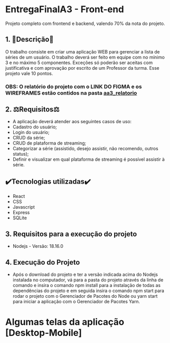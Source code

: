 
# EntregaFinalA3 - Front-end

Projeto completo com frontend e backend, valendo 70% da nota do projeto.




## 1. 📄Descrição📄
 O trabalho consiste em criar uma aplicação WEB para gerenciar a lista de séries de um usuário. 
 O trabalho deverá ser feito em equipe com no mínimo 3 e no máximo 5 componentes. Exceções só poderão ser aceitas com justificativa e com aprovação por escrito de um Professor da turma.
  Esse projeto vale 10 pontos. 
  
  ### OBS: O relatório do projeto com o LINK DO FIGMA e os WIREFRAMES estão contidos na pasta [aa3_relatorio](https://github.com/lstheus/EntregaP1A3/tree/master/aa3_relatorio)


## 2. ⚖️Requisitos⚖️
- A aplicação deverá atender aos seguintes casos de uso:
- Cadastro do usuário;
- Login do usuário;
- CRUD da série;
- CRUD de plataforma de streaming;
- Categorizar a série (assistido, desejo assistir, não recomendo, outros status);
- Definir e visualizar em qual plataforma de streaming é possível assistir à série.

## ✔️Tecnologias utilizadas✔️
- React
- CSS
- Javascript
- Express
- SQLite

## 3. Requisitos para a execução do projeto

- Nodejs - Versão: 18.16.0

## 4. Execução do Projeto
- Após o download do projeto e ter a versão indicada acima do Nodejs instalada no computador, vá para a pasta do projeto através da linha de comando e insira o comando npm install para a instalação de todas as dependências do projeto e em seguida insira o comando npm start para rodar o projeto com o Gerenciador de Pacotes do Node ou yarn start para iniciar a aplicação com o Gerenciador de Pacotes Yarn.


# Algumas telas da aplicação [Desktop-Mobile]
